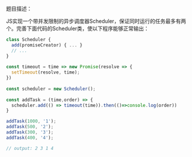 题目描述：

JS实现一个带并发限制的异步调度器Scheduler，保证同时运行的任务最多有两个。完善下面代码的Scheduler类，使以下程序能够正常输出：

```js
class Scheduler {
  add(promiseCreator) { ... }
  // ...
}
   
const timeout = time => new Promise(resolve => {
  setTimeout(resolve, time);
})
  
const scheduler = new Scheduler();
  
const addTask = (time,order) => {
  scheduler.add(() => timeout(time)).then(()=>console.log(order))
}

addTask(1000, '1');
addTask(500, '2');
addTask(300, '3');
addTask(400, '4');

// output: 2 3 1 4
```
